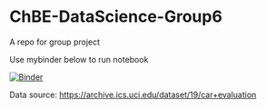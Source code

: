 # ChBE-DataScience-Group6
A repo for group project

Use mybinder below to run notebook

[![Binder](https://mybinder.org/badge_logo.svg)](https://mybinder.org/v2/gh/yship1002/ChBE-DataScience-Group6/HEAD)

Data source:
https://archive.ics.uci.edu/dataset/19/car+evaluation